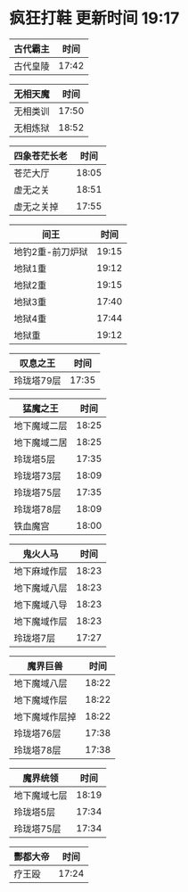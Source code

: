 # 疯狂打鞋 更新时间 19:17

| 古代霸主   | 时间    |
|--------|-------|
| 古代皇陵 | 17:42 |

| 无相天魔   | 时间    |
|--------|-------|
| 无相类训 | 17:50 |
| 无相炼狱 | 18:52 |

| 四象苍茫长老   | 时间    |
|--------|-------|
| 苍茫大厅 | 18:05 |
| 虚无之关 | 18:51 |
| 虚无之关掉 | 17:55 |

| 间王   | 时间    |
|--------|-------|
| 地钓2重-前刀炉狱 | 19:15 |
| 地狱1重 | 19:12 |
| 地狱2重 | 19:15 |
| 地狱3重 | 17:40 |
| 地狱4重 | 17:44 |
| 地狱重 | 19:12 |

| 叹息之王   | 时间    |
|--------|-------|
| 玲珑塔79层 | 17:35 |

| 猛魔之王   | 时间    |
|--------|-------|
| 地下魔域二层 | 18:25 |
| 地下魔域二居 | 18:25 |
| 玲珑塔5层 | 17:35 |
| 玲珑塔73层 | 18:09 |
| 玲珑塔75层 | 17:35 |
| 玲珑塔78层 | 18:09 |
| 铁血魔宫 | 18:00 |

| 鬼火人马   | 时间    |
|--------|-------|
| 地下麻域作层 | 18:23 |
| 地下魔域八层 | 18:23 |
| 地下魔域八导 | 18:23 |
| 地下魔域作层 | 18:23 |
| 玲珑塔7层 | 17:27 |

| 魔界巨兽   | 时间    |
|--------|-------|
| 地下魔域八层 | 18:22 |
| 地下魔域作层 | 18:22 |
| 地下魔域作层掉 | 18:22 |
| 玲珑塔76层 | 17:38 |
| 玲珑塔78层 | 17:38 |

| 魔界统领   | 时间    |
|--------|-------|
| 地下魔域七层 | 18:19 |
| 玲珑塔5层 | 17:34 |
| 玲珑塔75层 | 17:34 |

| 酆都大帝   | 时间    |
|--------|-------|
| 疗王殴 | 17:24 |